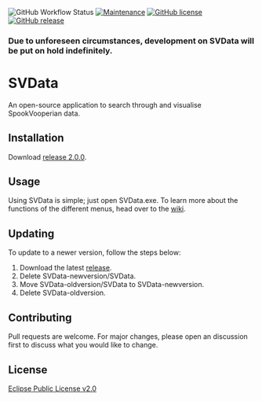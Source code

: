![GitHub Workflow Status](https://img.shields.io/github/workflow/status/actions/toolkit/toolkit-unit-tests)
[![Maintenance](https://img.shields.io/badge/Maintained%3F-yes-green.svg)](https://GitHub.com/asdiapotatisen/SVData/graphs/commit-activity)
[![GitHub license](https://img.shields.io/github/license/asdiapotatisen/SVData.svg)](https://github.com/asdiapotatisen/SVData/blob/main/LICENSE)
[![GitHub release](https://img.shields.io/github/release/asdiapotatisen/SVData.svg)](https://GitHub.com/asdiapotatisen/SVData/releases)


### Due to unforeseen circumstances, development on SVData will be put on hold indefinitely.  

# SVData
An open-source application to search through and visualise SpookVooperian data.

## Installation

Download [release 2.0.0](https://github.com/asdiapotatisen/SVData/releases/tag/v2.0.0).

## Usage

Using SVData is simple; just open SVData.exe. To learn more about the functions of the different menus, head over to the [wiki](https://github.com/asdiapotatisen/SVData/wik).

## Updating

To update to a newer version, follow the steps below:
1. Download the latest [release](https://github.com/asdiapotatisen/SVData/releases).
2. Delete SVData-newversion/SVData.
3. Move SVData-oldversion/SVData to SVData-newversion.
4. Delete SVData-oldversion.

## Contributing
Pull requests are welcome. For major changes, please open an discussion first to discuss what you would like to change.

## License
[Eclipse Public License v2.0](https://choosealicense.com/licenses/epl-2.0/)
